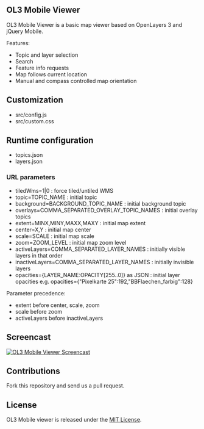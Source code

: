 ## OL3 Mobile Viewer

OL3 Mobile Viewer is a basic map viewer based on OpenLayers 3 and jQuery Mobile.

Features:

* Topic and layer selection
* Search
* Feature info requests
* Map follows current location
* Manual and compass controlled map orientation

## Customization

* src/config.js
* src/custom.css

## Runtime configuration

* topics.json
* layers.json

### URL parameters

* tiledWms=1|0 : force tiled/untiled WMS
* topic=TOPIC_NAME : initial topic
* background=BACKGROUND_TOPIC_NAME : initial background topic
* overlays=COMMA_SEPARATED_OVERLAY_TOPIC_NAMES : initial overlay topics
* extent=MINX,MINY,MAXX,MAXY : initial map extent
* center=X,Y : initial map center
* scale=SCALE : initial map scale
* zoom=ZOOM_LEVEL : initial map zoom level
* activeLayers=COMMA_SEPARATED_LAYER_NAMES : initially visible layers in that order
* inactiveLayers=COMMA_SEPARATED_LAYER_NAMES : initially invisible layers
* opacities={LAYER_NAME:OPACITY[255..0]} as JSON : initial layer opacities
    e.g. opacities={"Pixelkarte 25":192,"BBFlaechen_farbig":128}

Parameter precedence:

* extent before center, scale, zoom
* scale before zoom
* activeLayers before inactiveLayers

## Screencast

[![OL3 Mobile Viewer Screencast](http://img.youtube.com/vi/htphVHMkCOo/0.jpg)](http://youtu.be/htphVHMkCOo)

## Contributions

Fork this repository and send us a pull request.

## License

OL3 Mobile viewer is released under the [MIT License](http://www.opensource.org/licenses/MIT).

